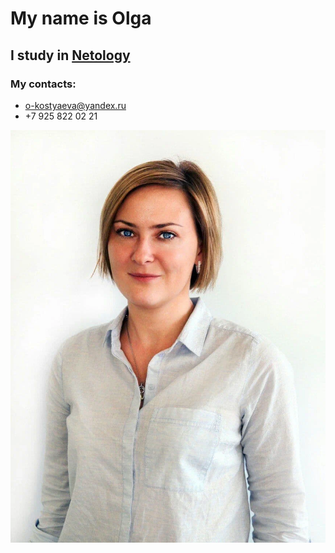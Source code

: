 # My name is Olga
## I study in [Netology](https://netology.ru/)
### My contacts:
- o-kostyaeva@yandex.ru
- +7 925 822 02 21

![My foto](img/Kostyaeva%20Olga.jpg)
